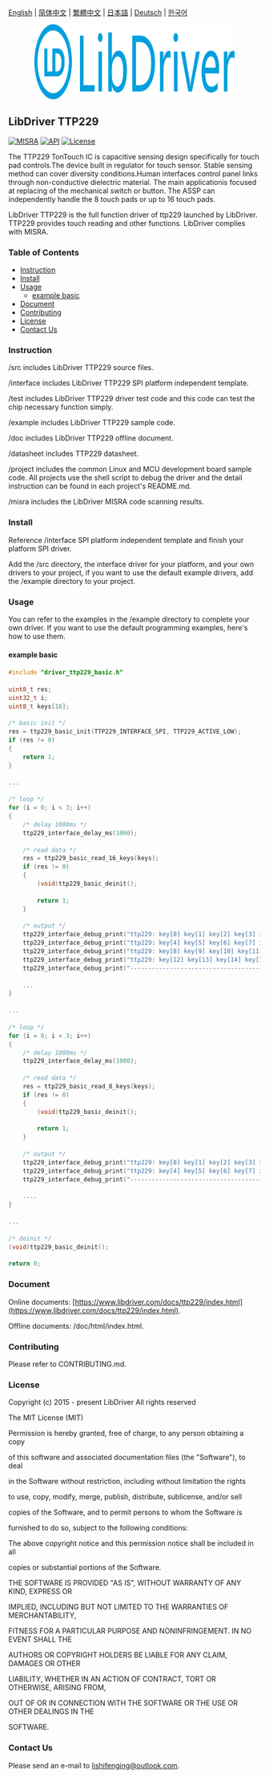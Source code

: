 [English](/README.md) | [ 简体中文](/README_zh-Hans.md) | [繁體中文](/README_zh-Hant.md) | [日本語](/README_ja.md) | [Deutsch](/README_de.md) | [한국어](/README_ko.md)

<div align=center>
<img src="/doc/image/logo.svg" width="400" height="150"/>
</div>

## LibDriver TTP229
[![MISRA](https://img.shields.io/badge/misra-compliant-brightgreen.svg)](/misra/README.md) [![API](https://img.shields.io/badge/api-reference-blue.svg)](https://www.libdriver.com/docs/ttp229/index.html) [![License](https://img.shields.io/badge/license-MIT-brightgreen.svg)](/LICENSE) 

The TTP229 TonTouch IC is capacitive sensing design specifically for touch pad controls.The device built in regulator for touch sensor. Stable sensing method can cover diversity conditions.Human interfaces control panel links through non-conductive dielectric material. The main applicationis focused at replacing of the mechanical switch or button. The ASSP can independently handle the 8 touch pads or up to 16 touch pads.

LibDriver TTP229 is the full function driver of ttp229  launched by LibDriver. TTP229 provides touch reading and other functions. LibDriver complies with MISRA.

### Table of Contents

  - [Instruction](#Instruction)
  - [Install](#Install)
  - [Usage](#Usage)
    - [example basic](#example-basic)
  - [Document](#Document)
  - [Contributing](#Contributing)
  - [License](#License)
  - [Contact Us](#Contact-Us)

### Instruction

/src includes LibDriver TTP229 source files.

/interface includes LibDriver TTP229 SPI platform independent template.

/test includes LibDriver TTP229 driver test code and this code can test the chip necessary function simply.

/example includes LibDriver TTP229 sample code.

/doc includes LibDriver TTP229 offline document.

/datasheet includes TTP229 datasheet.

/project includes the common Linux and MCU development board sample code. All projects use the shell script to debug the driver and the detail instruction can be found in each project's README.md.

/misra includes the LibDriver MISRA code scanning results.

### Install

Reference /interface SPI platform independent template and finish your platform SPI driver.

Add the /src directory, the interface driver for your platform, and your own drivers to your project, if you want to use the default example drivers, add the /example directory to your project.

### Usage

You can refer to the examples in the /example directory to complete your own driver. If you want to use the default programming examples, here's how to use them.

#### example basic

```C
#include "driver_ttp229_basic.h"

uint8_t res;
uint32_t i;
uint8_t keys[16];

/* basic init */
res = ttp229_basic_init(TTP229_INTERFACE_SPI, TTP229_ACTIVE_LOW);
if (res != 0)
{
    return 1;
}

...
    
/* loop */
for (i = 0; i < 3; i++)
{
    /* delay 1000ms */
    ttp229_interface_delay_ms(1000);

    /* read data */
    res = ttp229_basic_read_16_keys(keys);
    if (res != 0)
    {
        (void)ttp229_basic_deinit();

        return 1;
    }

    /* output */
    ttp229_interface_debug_print("ttp229: key[0] key[1] key[2] key[3] is %d %d %d %d.\n", keys[0], keys[1], keys[2], keys[3]);
    ttp229_interface_debug_print("ttp229: key[4] key[5] key[6] key[7] is %d %d %d %d.\n", keys[4], keys[5], keys[6], keys[7]);
    ttp229_interface_debug_print("ttp229: key[8] key[9] key[10] key[11] is %d %d %d %d.\n", keys[8], keys[9], keys[10], keys[11]);
    ttp229_interface_debug_print("ttp229: key[12] key[13] key[14] key[15] is %d %d %d %d.\n", keys[12], keys[13], keys[14], keys[15]);
    ttp229_interface_debug_print("----------------------------------------------------\n");
    
    ...
}

...
    
/* loop */
for (i = 0; i < 3; i++)
{
    /* delay 1000ms */
    ttp229_interface_delay_ms(1000);

    /* read data */
    res = ttp229_basic_read_8_keys(keys);
    if (res != 0)
    {
        (void)ttp229_basic_deinit();

        return 1;
    }

    /* output */
    ttp229_interface_debug_print("ttp229: key[0] key[1] key[2] key[3] is %d %d %d %d.\n", keys[0], keys[1], keys[2], keys[3]);
    ttp229_interface_debug_print("ttp229: key[4] key[5] key[6] key[7] is %d %d %d %d.\n", keys[4], keys[5], keys[6], keys[7]);
    ttp229_interface_debug_print("----------------------------------------------------\n");
    
    ....
}

...
    
/* deinit */
(void)ttp229_basic_deinit();

return 0;
```

### Document

Online documents: [https://www.libdriver.com/docs/ttp229/index.html](https://www.libdriver.com/docs/ttp229/index.html).

Offline documents: /doc/html/index.html.

### Contributing

Please refer to CONTRIBUTING.md.

### License

Copyright (c) 2015 - present LibDriver All rights reserved



The MIT License (MIT) 



Permission is hereby granted, free of charge, to any person obtaining a copy

of this software and associated documentation files (the "Software"), to deal

in the Software without restriction, including without limitation the rights

to use, copy, modify, merge, publish, distribute, sublicense, and/or sell

copies of the Software, and to permit persons to whom the Software is

furnished to do so, subject to the following conditions: 



The above copyright notice and this permission notice shall be included in all

copies or substantial portions of the Software. 



THE SOFTWARE IS PROVIDED "AS IS", WITHOUT WARRANTY OF ANY KIND, EXPRESS OR

IMPLIED, INCLUDING BUT NOT LIMITED TO THE WARRANTIES OF MERCHANTABILITY,

FITNESS FOR A PARTICULAR PURPOSE AND NONINFRINGEMENT. IN NO EVENT SHALL THE

AUTHORS OR COPYRIGHT HOLDERS BE LIABLE FOR ANY CLAIM, DAMAGES OR OTHER

LIABILITY, WHETHER IN AN ACTION OF CONTRACT, TORT OR OTHERWISE, ARISING FROM,

OUT OF OR IN CONNECTION WITH THE SOFTWARE OR THE USE OR OTHER DEALINGS IN THE

SOFTWARE. 

### Contact Us

Please send an e-mail to lishifenging@outlook.com.
